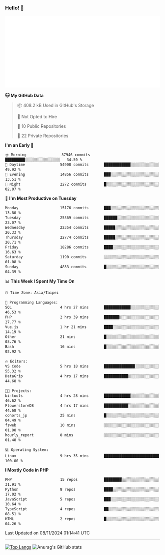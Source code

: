 ### Hello! 👋

![Metrics](/metrics.classic.svg)

<!--START_SECTION:waka-->
**🐱 My GitHub Data** 

> 📦 408.2 kB Used in GitHub's Storage 
 > 
> 🚫 Not Opted to Hire
 > 
> 📜 10 Public Repositories 
 > 
> 🔑 22 Private Repositories 
 > 
**I'm an Early 🐤** 

```text
🌞 Morning                37946 commits       █████████░░░░░░░░░░░░░░░░   34.50 % 
🌆 Daytime                54908 commits       ████████████░░░░░░░░░░░░░   49.92 % 
🌃 Evening                14856 commits       ███░░░░░░░░░░░░░░░░░░░░░░   13.51 % 
🌙 Night                  2272 commits        █░░░░░░░░░░░░░░░░░░░░░░░░   02.07 % 
```
📅 **I'm Most Productive on Tuesday** 

```text
Monday                   15176 commits       ███░░░░░░░░░░░░░░░░░░░░░░   13.80 % 
Tuesday                  25369 commits       ██████░░░░░░░░░░░░░░░░░░░   23.07 % 
Wednesday                22354 commits       █████░░░░░░░░░░░░░░░░░░░░   20.33 % 
Thursday                 22774 commits       █████░░░░░░░░░░░░░░░░░░░░   20.71 % 
Friday                   18286 commits       ████░░░░░░░░░░░░░░░░░░░░░   16.63 % 
Saturday                 1190 commits        ░░░░░░░░░░░░░░░░░░░░░░░░░   01.08 % 
Sunday                   4833 commits        █░░░░░░░░░░░░░░░░░░░░░░░░   04.39 % 
```


📊 **This Week I Spent My Time On** 

```text
🕑︎ Time Zone: Asia/Taipei

💬 Programming Languages: 
SQL                      4 hrs 27 mins       ████████████░░░░░░░░░░░░░   46.53 % 
PHP                      2 hrs 39 mins       ███████░░░░░░░░░░░░░░░░░░   27.77 % 
Vue.js                   1 hr 21 mins        ████░░░░░░░░░░░░░░░░░░░░░   14.19 % 
Other                    21 mins             █░░░░░░░░░░░░░░░░░░░░░░░░   03.76 % 
Bash                     16 mins             █░░░░░░░░░░░░░░░░░░░░░░░░   02.92 % 

🔥 Editors: 
VS Code                  5 hrs 18 mins       ██████████████░░░░░░░░░░░   55.32 % 
DataGrip                 4 hrs 17 mins       ███████████░░░░░░░░░░░░░░   44.68 % 

🐱‍💻 Projects: 
bi-tools                 4 hrs 28 mins       ████████████░░░░░░░░░░░░░   46.62 % 
FlowerstoreDB            4 hrs 17 mins       ███████████░░░░░░░░░░░░░░   44.68 % 
cohorts_jp               25 mins             █░░░░░░░░░░░░░░░░░░░░░░░░   04.49 % 
fsweb                    10 mins             ░░░░░░░░░░░░░░░░░░░░░░░░░   01.88 % 
hourly_report            8 mins              ░░░░░░░░░░░░░░░░░░░░░░░░░   01.48 % 

💻 Operating System: 
Linux                    9 hrs 35 mins       █████████████████████████   100.00 % 
```

**I Mostly Code in PHP** 

```text
PHP                      15 repos            ████████░░░░░░░░░░░░░░░░░   31.91 % 
Python                   8 repos             ████░░░░░░░░░░░░░░░░░░░░░   17.02 % 
JavaScript               5 repos             ███░░░░░░░░░░░░░░░░░░░░░░   10.64 % 
TypeScript               4 repos             ██░░░░░░░░░░░░░░░░░░░░░░░   08.51 % 
HTML                     2 repos             █░░░░░░░░░░░░░░░░░░░░░░░░   04.26 % 
```




 Last Updated on 08/11/2024 01:14:41 UTC
<!--END_SECTION:waka-->

<hr>

<span style="display:inline-block">[![Top Langs](https://github-readme-stats.vercel.app/api/top-langs/?username=maureendadap&layout=compact&theme=transparent)](https://github.com/anuraghazra/github-readme-stats)</span>
<span style="display:inline-block">![Anurag's GitHub stats](https://github-readme-stats.vercel.app/api?username=maureendadap&show_icons=true&theme=transparent&count_private=true)</span>

<!--
**MaureenDadap/maureendadap** is a ✨ _special_ ✨ repository because its `README.md` (this file) appears on your GitHub profile.

Here are some ideas to get you started:

- 🔭 I’m currently working on ...
- 🌱 I’m currently learning ...
- 👯 I’m looking to collaborate on ...
- 🤔 I’m looking for help with ...
- 💬 Ask me about ...
- 📫 How to reach me: ...
- 😄 Pronouns: ...
- ⚡ Fun fact: ...
-->
